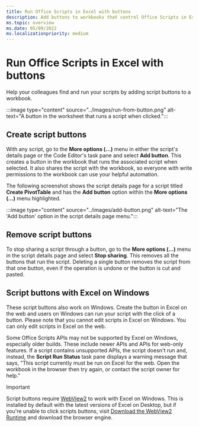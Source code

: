 ```yaml
---
title: Run Office Scripts in Excel with buttons
description: Add buttons to workbooks that control Office Scripts in Excel.
ms.topic: overview
ms.date: 05/09/2022
ms.localizationpriority: medium
---
```


# Run Office Scripts in Excel with buttons

Help your colleagues find and run your scripts by adding script buttons to a workbook.

:::image type="content" source="../images/run-from-button.png" alt-text="A button in the worksheet that runs a script when clicked.":::

## Create script buttons

With any script, go to the **More options (…)** menu in either the script's details page or the Code Editor's task pane and select **Add button**. This creates a button in the workbook that runs the associated script when selected. It also shares the script with the workbook, so everyone with write permissions to the workbook can use your helpful automation.

The following screenshot shows the script details page for a script titled **Create PivotTable** and has the **Add button** option within the **More options (…)** menu highlighted.

:::image type="content" source="../images/add-button.png" alt-text="The 'Add button' option in the script details page menu.":::

## Remove script buttons

To stop sharing a script through a button, go to the **More options (…)** menu in the script details page and select **Stop sharing**. This removes all the buttons that run the script. Deleting a single button removes the script from that one button, even if the operation is undone or the button is cut and pasted.

## Script buttons with Excel on Windows

These script buttons also work on Windows. Create the button in Excel on the web and users on Windows can run your script with the click of a button. Please note that you cannot edit scripts in Excel on Windows. You can only edit scripts in Excel on the web.

Some Office Scripts APIs may not be supported by Excel on Windows, especially older builds. These include newer APIs and APIs for web-only features. If a script contains unsupported APIs, the script doesn't run and, instead, the **Script Run Status** task pane displays a warning message that says, "This script currently must be run on Excel for the web. Open the workbook in the browser then try again, or contact the script owner for help."  

> [!IMPORTANT]
> Script buttons require [WebView2](/deployoffice/webview2-install) to work with Excel on Windows. This is installed by default with the latest versions of Excel on Desktop, but if you're unable to click scripts buttons, visit [Download the WebView2 Runtime](https://developer.microsoft.com/microsoft-edge/webview2/#download-section) and download the browser engine.
